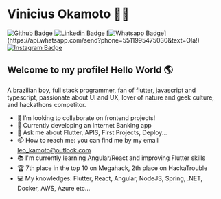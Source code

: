 # Vinicius Okamoto :man_technologist:

[![Github Badge](https://img.shields.io/badge/-Github-000?style=flat-square&logo=Github&logoColor=white&link=https://github.com/viniokamoto)](https://github.com/viniokamoto)
[![Linkedin Badge](https://img.shields.io/badge/-LinkedIn-blue?style=flat-square&logo=Linkedin&logoColor=white&link=https://www.linkedin.com/in/vinicius-okamoto)](https://www.linkedin.com/in/vinicius-okamoto)
[![Whatsapp Badge](https://img.shields.io/badge/-Whatsapp-4CA143?style=flat-square&labelColor=4CA143&logo=whatsapp&logoColor=white&link=https://api.whatsapp.com/send?phone=5511995475030&text=Olá!)](https://api.whatsapp.com/send?phone=5511995475030&text=Olá!)
[![Instagram Badge](https://img.shields.io/badge/-Instagram-FF1B1B?style=flat-square&labelColor=FF1B1B&logo=instagram&logoColor=white&link=https://www.instagram.com/viniokamoto/)](https://www.instagram.com/viniokamoto/)


## Welcome to my profile! Hello World :earth_americas: 

A brazilian boy, full stack programmer, fan of flutter, javascript and typescript, passionate about UI and UX, lover of nature and geek culture, and hackathons competitor.

- 👯 I’m looking to collaborate on frontend projects!
- 🚧 Currently developing an Internet Banking app
- 💬 Ask me about Flutter, APIS, First Projects, Deploy...
- 📫 How to reach me: you can find me by my email leo_kamoto@outlook.com
- 📚 I'm currently learning Angular/React and improving Flutter skills
- 🏆 7th place in the top 10 on Megahack, 2th place on HackaTrouble
- 💻 My knowledges: Flutter, React, Angular, NodeJS, Spring, .NET, Docker, AWS, Azure etc...
